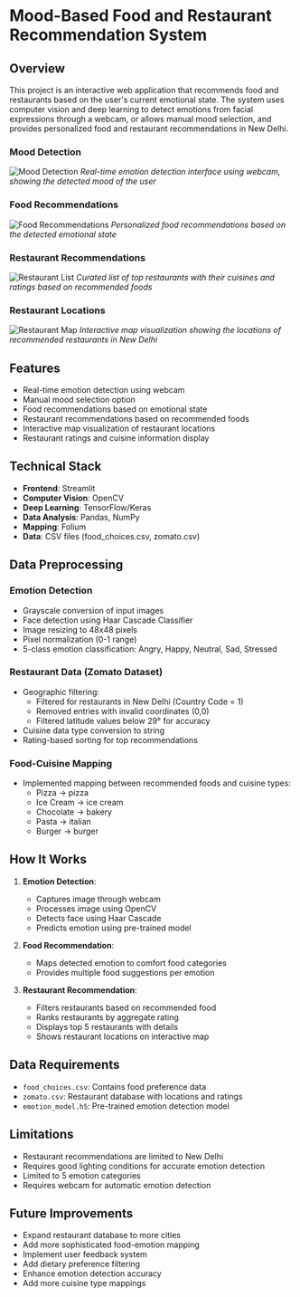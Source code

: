 # Mood-Based Food and Restaurant Recommendation System

## Overview
This project is an interactive web application that recommends food and restaurants based on the user's current emotional state. The system uses computer vision and deep learning to detect emotions from facial expressions through a webcam, or allows manual mood selection, and provides personalized food and restaurant recommendations in New Delhi.


### Mood Detection
![Mood Detection](assets/1.png)
*Real-time emotion detection interface using webcam, showing the detected mood of the user*

### Food Recommendations
![Food Recommendations](assets/2.png)
*Personalized food recommendations based on the detected emotional state*

### Restaurant Recommendations
![Restaurant List](assets/3.png)
*Curated list of top restaurants with their cuisines and ratings based on recommended foods*

### Restaurant Locations
![Restaurant Map](assets/4.png)
*Interactive map visualization showing the locations of recommended restaurants in New Delhi*


## Features
- Real-time emotion detection using webcam
- Manual mood selection option
- Food recommendations based on emotional state
- Restaurant recommendations based on recommended foods
- Interactive map visualization of restaurant locations
- Restaurant ratings and cuisine information display

## Technical Stack
- **Frontend**: Streamlit
- **Computer Vision**: OpenCV
- **Deep Learning**: TensorFlow/Keras
- **Data Analysis**: Pandas, NumPy
- **Mapping**: Folium
- **Data**: CSV files (food_choices.csv, zomato.csv)

## Data Preprocessing

### Emotion Detection
- Grayscale conversion of input images
- Face detection using Haar Cascade Classifier
- Image resizing to 48x48 pixels
- Pixel normalization (0-1 range)
- 5-class emotion classification: Angry, Happy, Neutral, Sad, Stressed

### Restaurant Data (Zomato Dataset)
- Geographic filtering:
  - Filtered for restaurants in New Delhi (Country Code = 1)
  - Removed entries with invalid coordinates (0,0)
  - Filtered latitude values below 29° for accuracy
- Cuisine data type conversion to string
- Rating-based sorting for top recommendations

### Food-Cuisine Mapping
- Implemented mapping between recommended foods and cuisine types:
  - Pizza → pizza
  - Ice Cream → ice cream
  - Chocolate → bakery
  - Pasta → italian
  - Burger → burger


## How It Works
1. **Emotion Detection**:
   - Captures image through webcam
   - Processes image using OpenCV
   - Detects face using Haar Cascade
   - Predicts emotion using pre-trained model

2. **Food Recommendation**:
   - Maps detected emotion to comfort food categories
   - Provides multiple food suggestions per emotion

3. **Restaurant Recommendation**:
   - Filters restaurants based on recommended food
   - Ranks restaurants by aggregate rating
   - Displays top 5 restaurants with details
   - Shows restaurant locations on interactive map


## Data Requirements
- `food_choices.csv`: Contains food preference data
- `zomato.csv`: Restaurant database with locations and ratings
- `emotion_model.h5`: Pre-trained emotion detection model

## Limitations
- Restaurant recommendations are limited to New Delhi
- Requires good lighting conditions for accurate emotion detection
- Limited to 5 emotion categories
- Requires webcam for automatic emotion detection

## Future Improvements
- Expand restaurant database to more cities
- Add more sophisticated food-emotion mapping
- Implement user feedback system
- Add dietary preference filtering
- Enhance emotion detection accuracy
- Add more cuisine type mappings
